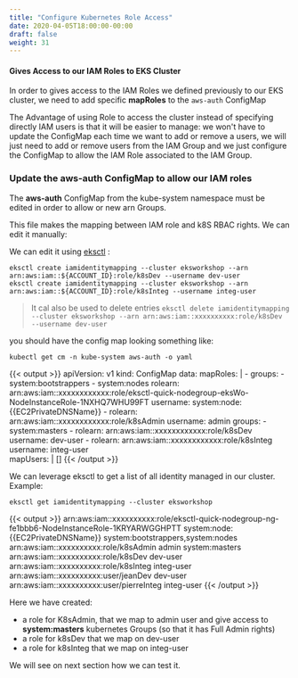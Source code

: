 ```yaml
---
title: "Configure Kubernetes Role Access"
date: 2020-04-05T18:00:00-00:00
draft: false
weight: 31
---
```


#### Gives Access to our IAM Roles to EKS Cluster

In order to gives access to the IAM Roles we defined previously to our EKS cluster, we need to add specific **mapRoles** to the `aws-auth` ConfigMap

The Advantage of using Role to access the cluster instead of specifying directly IAM users is that it will be easier to manage: we won't have to update the ConfigMap each time we want to add or remove a users, we will just need to add or remove users from the IAM Group and we just configure the ConfigMap to allow the IAM Role associated to the IAM Group.

### Update the aws-auth ConfigMap to allow our IAM roles

The **aws-auth** ConfigMap from the kube-system namespace must be edited in order to allow or new arn Groups.

This file makes the mapping between IAM role and k8S RBAC rights. We can edit it manually:

We can edit it using [eksctl](https://github.com/weaveworks/eksctl) :

```
eksctl create iamidentitymapping --cluster eksworkshop --arn arn:aws:iam::${ACCOUNT_ID}:role/k8sDev --username dev-user
eksctl create iamidentitymapping --cluster eksworkshop --arn arn:aws:iam::${ACCOUNT_ID}:role/k8sInteg --username integ-user
```
> It cal also be used to delete entries
> `eksctl delete iamidentitymapping --cluster eksworkshop --arn arn:aws:iam::xxxxxxxxxx:role/k8sDev --username dev-user`

you should have the config map looking something like:

```
kubectl get cm -n kube-system aws-auth -o yaml
```

{{< output >}}
apiVersion: v1
kind: ConfigMap
data:
  mapRoles: |
    - groups:
      - system:bootstrappers
      - system:nodes
      rolearn: arn:aws:iam::xxxxxxxxxxxx:role/eksctl-quick-nodegroup-eksWo-NodeInstanceRole-1NXHQ7WHU99FT
      username: system:node:{{EC2PrivateDNSName}}
    - rolearn: arn:aws:iam::xxxxxxxxxxxx:role/k8sAdmin
      username: admin
      groups:
        - system:masters
    - rolearn: arn:aws:iam::xxxxxxxxxxxx:role/k8sDev
      username: dev-user
    - rolearn: arn:aws:iam::xxxxxxxxxxxx:role/k8sInteg
      username: integ-user      
  mapUsers: |
    []
{{< /output >}}

We can leverage eksctl to get a list of all identity managed in our cluster. Example:

```
eksctl get iamidentitymapping --cluster eksworkshop
```

{{< output >}}
arn:aws:iam::xxxxxxxxxx:role/eksctl-quick-nodegroup-ng-fe1bbb6-NodeInstanceRole-1KRYARWGGHPTT	system:node:{{EC2PrivateDNSName}}	system:bootstrappers,system:nodes
arn:aws:iam::xxxxxxxxxx:role/k8sAdmin								admin					system:masters
arn:aws:iam::xxxxxxxxxx:role/k8sDev								    dev-user
arn:aws:iam::xxxxxxxxxx:role/k8sInteg								integ-user
arn:aws:iam::xxxxxxxxxx:user/jeanDev								dev-user
arn:aws:iam::xxxxxxxxxx:user/pierreInteg							integ-user
{{< /output >}}

Here we have created:
- a role for K8sAdmin, that we map to admin user and give access to **system:masters** kubernetes Groups (so that it has Full Admin rights)
- a role for k8sDev that we map on dev-user
- a role for k8sInteg that we map on integ-user

We will see on next section how we can test it.